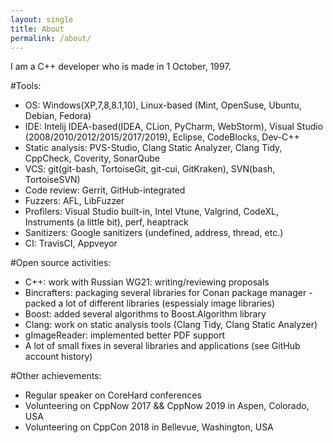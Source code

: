 ```yaml
---
layout: single
title: About
permalink: /about/
---
```

I am a C++ developer who is made in 1 October, 1997.

#Tools:
* OS: Windows(XP,7,8,8.1,10), Linux-based (Mint, OpenSuse, Ubuntu, Debian, Fedora)
* IDE: Intelij IDEA-based(IDEA, CLion, PyCharm, WebStorm), Visual Studio (2008/2010/2012/2015/2017/2019), Eclipse, CodeBlocks, Dev-C++
* Static analysis: PVS-Studio, Clang Static Analyzer, Clang Tidy, CppCheck, Coverity, SonarQube
* VCS: git(git-bash, TortoiseGit, git-cui, GitKraken), SVN(bash, TortoiseSVN)
* Code review: Gerrit, GitHub-integrated
* Fuzzers: AFL, LibFuzzer
* Profilers: Visual Studio built-in, Intel Vtune, Valgrind, CodeXL, Instruments (a little bit), perf, heaptrack
* Sanitizers: Google sanitizers (undefined, address, thread, etc.)
* CI: TravisCI, Appveyor

#Open source activities:
* C++: work with Russian WG21: writing/reviewing proposals
* Bincrafters: packaging several libraries for Conan package manager - packed a lot of different libraries (espessialy image libraries)
* Boost: added several algorithms to Boost.Algorithm library
* Clang: work on static analysis tools (Clang Tidy, Clang Static Analyzer)
* gImageReader: implemented better PDF support
* A lot of small fixes in several libraries and applications (see GitHub account history)

#Other achievements:
* Regular speaker on CoreHard conferences
* Volunteering on CppNow 2017 && CppNow 2019 in Aspen, Colorado, USA
* Volunteering on CppCon 2018 in Bellevue, Washington, USA
